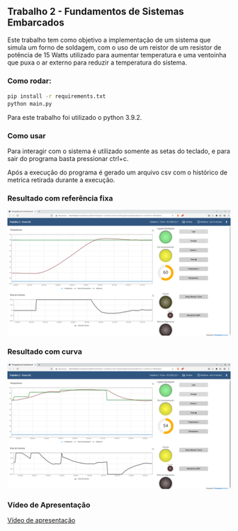 ## Trabalho 2 - Fundamentos de Sistemas Embarcados
Este trabalho tem como objetivo a implementação de um sistema que simula um forno de soldagem, com o uso de um reistor de um resistor de potência de 15 Watts utilizado para aumentar temperatura e uma ventoinha que puxa o ar externo para reduzir a temperatura do sistema.
### Como rodar:
```bash
pip install -r requirements.txt
python main.py
```
Para este trabalho foi utilizado o python 3.9.2.
### Como usar
Para interagir com o sistema é utilizado somente as setas do teclado, e para sair do programa basta pressionar ctrl+c.

Após a execução do programa é gerado um arquivo csv com o histórico de metrica retirada durante a execução.
### Resultado com referência fixa
![fixa](images/fixo.png)
### Resultado com curva
![curva](images/curva.png)
### Vídeo de Apresentação
[Vídeo de apresentação](https://youtu.be/QSvhN5Ax0Bg)